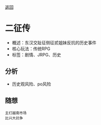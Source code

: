 [返回](README.md)

# 二征传

- 概述：东汉交趾征侧征贰姐妹反抗的历史事件
- 核心玩法：传统RPG
- 标签：剧情、JRPG、历史

## 分析
- 历史观风险、po风险

## 随想
```
主打越南市场
比兴大抗争
```
